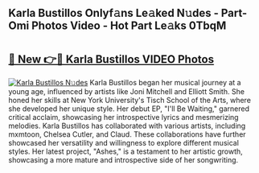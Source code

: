 ## Karla Bustillos Onlyf𝚊ns Le𝚊ked N𝚞des - Part-Omi Photos Video - Hot Part Le𝚊ks 0TbqM

# <h2><a href="http://ac40938.deff.icu/?id=Karla+Bustillos">🔗 New 👉🔴 Karla Bustillos VIDEO Photos</a></h2>

[![Karla Bustillos N𝚞des](https://i.imgur.com/rIISA9y.gif)](http://ac40938.deff.icu/?id=Karla+Bustillos)
Karla Bustillos began her musical journey at a young age, influenced by artists like Joni Mitchell and Elliott Smith. She honed her skills at New York University's Tisch School of the Arts, where she developed her unique style. Her debut EP, "I'll Be Waiting," garnered critical acclaim, showcasing her introspective lyrics and mesmerizing melodies. Karla Bustillos has collaborated with various artists, including mxmtoon, Chelsea Cutler, and Claud. These collaborations have further showcased her versatility and willingness to explore different musical styles. Her latest project, "Ashes," is a testament to her artistic growth, showcasing a more mature and introspective side of her songwriting.
